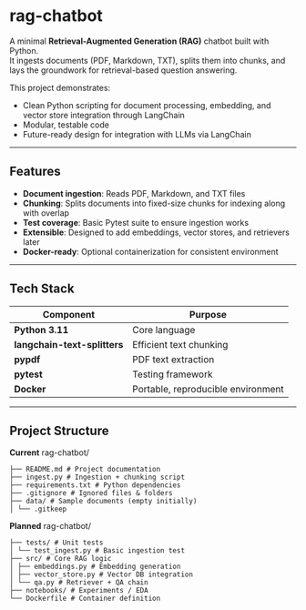 #  rag-chatbot

A minimal **Retrieval-Augmented Generation (RAG)** chatbot built with Python.  
It ingests documents (PDF, Markdown, TXT), splits them into chunks, and lays the groundwork for retrieval-based question answering.

This project demonstrates:
- Clean Python scripting for document processing, embedding, and vector store integration through LangChain
- Modular, testable code
- Future-ready design for integration with LLMs via LangChain

---

##  Features

- **Document ingestion**: Reads PDF, Markdown, and TXT files
- **Chunking**: Splits documents into fixed-size chunks for indexing along with overlap
- **Test coverage**: Basic Pytest suite to ensure ingestion works
- **Extensible**: Designed to add embeddings, vector stores, and retrievers later
- **Docker-ready**: Optional containerization for consistent environment

---

##  Tech Stack

| Component | Purpose |
|-----------|---------|
| **Python 3.11** | Core language |
| **langchain-text-splitters** | Efficient text chunking |
| **pypdf** | PDF text extraction |
| **pytest** | Testing framework |
| **Docker** | Portable, reproducible environment |

---

##  Project Structure

**Current**
rag-chatbot/
```
├── README.md # Project documentation
├── ingest.py # Ingestion + chunking script
├── requirements.txt # Python dependencies
├── .gitignore # Ignored files & folders
├── data/ # Sample documents (empty initially)
│ └── .gitkeep
```
**Planned**
rag-chatbot/
```
├── tests/ # Unit tests
│ └── test_ingest.py # Basic ingestion test
├── src/ # Core RAG logic
│ ├── embeddings.py # Embedding generation
│ ├── vector_store.py # Vector DB integration
│ └── qa.py # Retriever + QA chain
├── notebooks/ # Experiments / EDA
└── Dockerfile # Container definition
```

